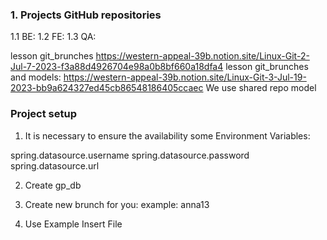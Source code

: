 ### 1. Projects GitHub repositories
1.1 BE: 
1.2 FE: 
1.3 QA:

lesson git_brunches  https://western-appeal-39b.notion.site/Linux-Git-2-Jul-7-2023-f3a88d4926704e98a0b8bf660a18dfa4
lesson git_brunches and models: https://western-appeal-39b.notion.site/Linux-Git-3-Jul-19-2023-bb9a624327ed45cb86548186405ccaec
We use shared repo model


### Project setup

1. It is necessary to ensure the availability some Environment Variables:

spring.datasource.username
spring.datasource.password
spring.datasource.url

2. Create gp_db

3. Create new brunch for you:
example: anna13

4. Use Example Insert File
